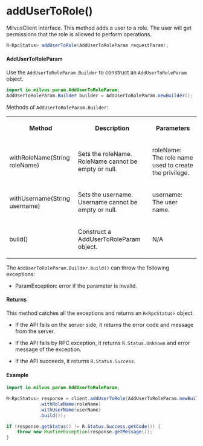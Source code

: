 # addUserToRole()

MilvusClient interface. This method adds a user to a role. The user will get permissions that the role is allowed to perform operations.

```java
R<RpcStatus> addUserToRole(AddUserToRoleParam requestParam);
```

#### AddUserToRoleParam

Use the `AddUserToRoleParam.Builder` to construct an `AddUserToRoleParam` object.

```java
import io.milvus.param.AddUserToRoleParam;
AddUserToRoleParam.Builder builder = AddUserToRoleParam.newBuilder();
```

Methods of `AddUserToRoleParam.Builder`:

<table>
    <tr>
        <th><p>Method</p></th>
        <th><p>Description</p></th>
        <th><p>Parameters</p></th>
    </tr>
    <tr>
        <td><p>withRoleName(String roleName)</p></td>
        <td><p>Sets the roleName. RoleName cannot be empty or null.</p></td>
        <td><p>roleName: The role name used to create the privilege.</p></td>
    </tr>
    <tr>
        <td><p>withUsername(String username)</p></td>
        <td><p>Sets the username. Username cannot be empty or null.</p></td>
        <td><p>username: The user name.</p></td>
    </tr>
    <tr>
        <td><p>build()</p></td>
        <td><p>Construct a AddUserToRoleParam object.</p></td>
        <td><p>N/A</p></td>
    </tr>
</table>

The `AddUserToRoleParam.Builder.build()` can throw the following exceptions:

- ParamException: error if the parameter is invalid.

#### Returns

This method catches all the exceptions and returns an `R<RpcStatus>` object.

- If the API fails on the server side, it returns the error code and message from the server.

- If the API fails by RPC exception, it returns `R.Status.Unknown` and error message of the exception.

- If the API succeeds, it returns `R.Status.Success`.

#### Example

```java
import io.milvus.param.AddUserToRoleParam;

R<RpcStatus> response = client.addUserToRole(AddUserToRoleParam.newBuilder()
            .withRoleName(roleName)
            .withUserName(userName)
            .build());

if (response.getStatus() != R.Status.Success.getCode()) {
    throw new RuntimeException(response.getMessage());
}
```
